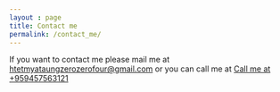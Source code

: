 ```yaml
---
layout : page
title: Contact me
permalink: /contact_me/
---
```

If you want to contact me please mail me at <a href="mailto:htetmyataungzerozerofour@gmail.com">htetmyataungzerozerofour@gmail.com</a>
or you can call me at <a href="tel:+959457563121">Call me at +959457563121</a>
